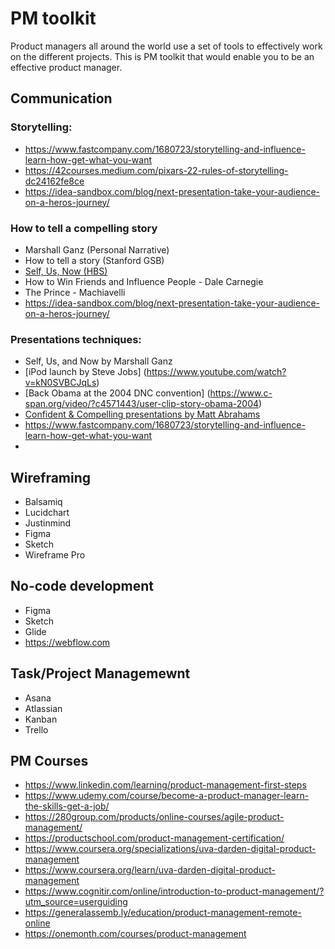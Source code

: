 # PM toolkit
Product managers all around the world use a set of tools to effectively work on the different projects. This is PM toolkit that would enable you to be an effective product manager. 

## Communication
### Storytelling:
- https://www.fastcompany.com/1680723/storytelling-and-influence-learn-how-get-what-you-want
- https://42courses.medium.com/pixars-22-rules-of-storytelling-dc24162fe8ce
- https://idea-sandbox.com/blog/next-presentation-take-your-audience-on-a-heros-journey/

### How to tell a compelling story 
- Marshall Ganz (Personal Narrative)
- How to tell a story (Stanford GSB)
- [Self, Us, Now (HBS)](https://dash.harvard.edu/bitstream/handle/1/30760283/Public-Narrative-Worksheet-Fall-2013-.pdf?sequence=1)
- How to Win Friends and Influence People - Dale Carnegie
- The Prince - Machiavelli
- https://idea-sandbox.com/blog/next-presentation-take-your-audience-on-a-heros-journey/

### Presentations techniques:
- Self, Us, and Now by Marshall Ganz
- [iPod launch by Steve Jobs] (https://www.youtube.com/watch?v=kN0SVBCJqLs)
- [Back Obama at the 2004 DNC convention] (https://www.c-span.org/video/?c4571443/user-clip-story-obama-2004)
- [Confident & Compelling presentations by Matt Abrahams](https://www.gsb.stanford.edu/insights/matt-abrahams-tips-techniques-more-confident-compelling-presentations) 
- https://www.fastcompany.com/1680723/storytelling-and-influence-learn-how-get-what-you-want
- 



## Wireframing
- Balsamiq
- Lucidchart
- Justinmind
- Figma
- Sketch 
- Wireframe Pro


## No-code development 
- Figma
- Sketch
- Glide
- https://webflow.com



## Task/Project Managemewnt
- Asana
- Atlassian
- Kanban
- Trello


## PM Courses
- https://www.linkedin.com/learning/product-management-first-steps
- https://www.udemy.com/course/become-a-product-manager-learn-the-skills-get-a-job/
- https://280group.com/products/online-courses/agile-product-management/ 
- https://productschool.com/product-management-certification/
- https://www.coursera.org/specializations/uva-darden-digital-product-management
- https://www.coursera.org/learn/uva-darden-digital-product-management
- https://www.cognitir.com/online/introduction-to-product-management/?utm_source=userguiding
- https://generalassemb.ly/education/product-management-remote-online
- https://onemonth.com/courses/product-management












